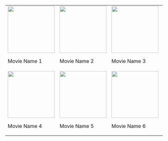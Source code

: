  <table>
      <tr>
        <td>
         <img width="150" src="https://theposterdb.com/api/assets/530504">
         <p>Movie Name 1</p>
        </td>
        <td>
         <img width="150" src="https://theposterdb.com/api/assets/530504">
         <p>Movie Name 2</p>
        </td>
        <td>
         <img width="150" src="https://theposterdb.com/api/assets/530504">
         <p>Movie Name 3</p>
        </td>
        <td>
         <img width="150" src="https://theposterdb.com/api/assets/530504">
         <p>Movie Name 3</p>
        </td>
        <td>
         <img width="150" src="https://theposterdb.com/api/assets/530504">
         <p>Movie Name 3</p>
        </td>
      </tr>
      <tr>
        <td>
         <img width="150" src="https://theposterdb.com/api/assets/530504">
         <p>Movie Name 4</p>
        </td>
        <td>
         <img width="150" src="https://theposterdb.com/api/assets/530504">
         <p>Movie Name 5</p>
        </td>
        <td>
         <img width="150" src="https://theposterdb.com/api/assets/530504">
         <p>Movie Name 6</p>
        </td>
      </tr>
    </table>
